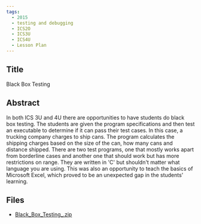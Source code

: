 ```yaml
---
tags:
  - 2015
  - testing and debugging
  - ICS2O
  - ICS3U
  - ICS4U
  - Lesson Plan
---
```

    
## Title

Black Box Testing

## Abstract

In both ICS 3U and 4U there are opportunities to have students do black box testing. The students are given the program specifications and then test an executable to determine if it can pass their test cases.  In this case, a trucking company charges to ship cans.  The program calculates the shipping charges based on the size of the can, how many cans and distance shipped. There are two test programs, one that mostly works apart from borderline cases and another one that should work but has more restrictions on range.  They are written in 'C' but shouldn't matter what language you are using.  This was also an opportunity to teach the basics of Microsoft Excel, which proved to be an unexpected gap in the students' learning.

## Files

- [Black_Box_Testing_.zip](https://www.russellgordon.ca/acse/cemc-cse-resources/resources/2015/William_Creelman/Black_Box_Testing_.zip)
